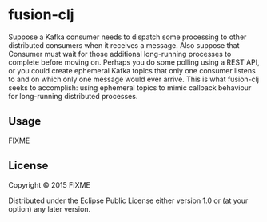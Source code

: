 # fusion-clj

Suppose a Kafka consumer needs to dispatch some processing to other distributed consumers when it receives a message. Also suppose that Consumer must wait for those additional long-running processes to complete before moving on. Perhaps you do some polling using a REST API, or you could create ephemeral Kafka topics that only one consumer listens to and on which only one message would ever arrive. This is what fusion-clj seeks to accomplish: using ephemeral topics to mimic callback behaviour for long-running distributed processes.

## Usage

FIXME

## License

Copyright © 2015 FIXME

Distributed under the Eclipse Public License either version 1.0 or (at
your option) any later version.

